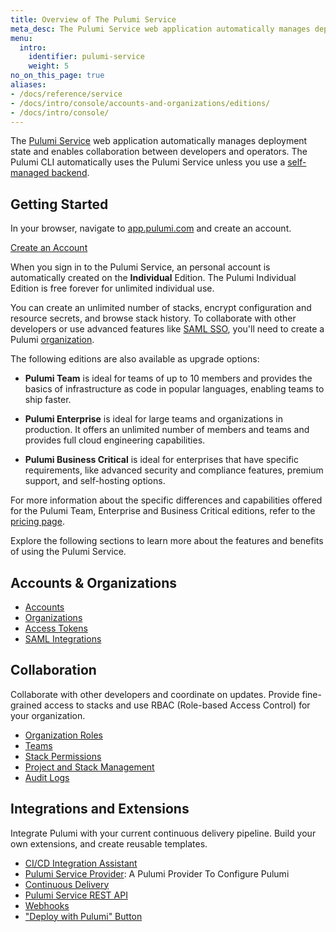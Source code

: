 ```yaml
---
title: Overview of The Pulumi Service
meta_desc: The Pulumi Service web application automatically manages deployment state and enables collaboration between developers and operators.
menu:
  intro:
    identifier: pulumi-service
    weight: 5
no_on_this_page: true
aliases:
- /docs/reference/service
- /docs/intro/console/accounts-and-organizations/editions/
- /docs/intro/console/
---
```


The [Pulumi Service](https://app.pulumi.com) web application automatically manages deployment state and enables collaboration between developers and operators. The Pulumi CLI automatically uses the Pulumi Service unless you use a [self-managed backend](/docs/intro/concepts/state/).

## Getting Started

In your browser, navigate to <a href="https://app.pulumi.com" target="_blank">app.pulumi.com</a> and create an account.

<a class="btn btn-secondary" href="https://app.pulumi.com/signup" target="_blank">Create an Account</a>

When you sign in to the Pulumi Service, an personal account is automatically
created on the **Individual** Edition. The Pulumi Individual Edition is free forever for unlimited individual use.

You can create an unlimited number of stacks, encrypt configuration and resource secrets, and browse stack history. To collaborate with other developers or use advanced features like [SAML SSO](/docs/guides/saml/), you'll need to create a Pulumi [organization](/docs/intro/pulumi-service/organizations/).

The following editions are also available as upgrade options:

* **Pulumi Team** is ideal for teams of up to 10 members and provides the basics of infrastructure as code in popular languages, enabling teams to ship faster.

* **Pulumi Enterprise** is ideal for large teams and organizations in production. It offers an unlimited number of members and teams and provides full cloud engineering capabilities.

* **Pulumi Business Critical** is ideal for enterprises that have specific requirements, like advanced security and compliance features, premium support, and self-hosting options.

For more information about the specific differences and capabilities offered for the
Pulumi Team, Enterprise and Business Critical editions, refer to the [pricing page](/pricing/).

Explore the following sections to learn more about the features and benefits of using the Pulumi Service.

## Accounts & Organizations

* [Accounts](/docs/intro/pulumi-service/accounts/)
* [Organizations](/docs/intro/pulumi-service/organizations/)
* [Access Tokens](/docs/intro/pulumi-service/accounts#access-tokens)
* [SAML Integrations](/docs/guides/saml/)

## Collaboration

Collaborate with other developers and coordinate on updates. Provide fine-grained access to stacks and use RBAC (Role-based Access Control) for your organization.

* [Organization Roles](/docs/intro/pulumi-service/organizations#organization-roles)
* [Teams](/docs/intro/pulumi-service/teams/)
* [Stack Permissions](/docs/intro/pulumi-service/projects-and-stacks#stack-permissions)
* [Project and Stack Management](/docs/intro/pulumi-service/projects-and-stacks/)
* [Audit Logs](/docs/intro/pulumi-service/audit-logs/)

## Integrations and Extensions

Integrate Pulumi with your current continuous delivery pipeline. Build your own extensions, and create reusable templates.

* [CI/CD Integration Assistant](/docs/intro/pulumi-service/ci-cd-integration-assistant)
* [Pulumi Service Provider](/registry/packages/pulumiservice/): A Pulumi Provider To Configure Pulumi
* [Continuous Delivery](/docs/guides/continuous-delivery/)
* [Pulumi Service REST API](/docs/reference/service-rest-api/)
* [Webhooks](/docs/intro/pulumi-service/webhooks/)
* ["Deploy with Pulumi" Button](/docs/intro/pulumi-service/pulumi-button)
